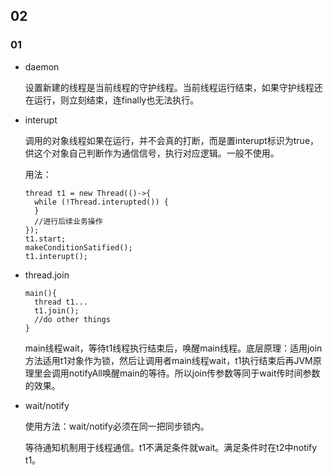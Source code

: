



## 02

### 01 

* daemon

  设置新建的线程是当前线程的守护线程。当前线程运行结束，如果守护线程还在运行，则立刻结束，连finally也无法执行。

* interupt

  调用的对象线程如果在运行，并不会真的打断，而是置interupt标识为true，供这个对象自己判断作为通信信号，执行对应逻辑。一般不使用。

  用法：

  ```
  thread t1 = new Thread(()->{
  	while (!Thread.interupted()) {
  	}
  	//进行后续业务操作
  });
  t1.start;
  makeConditionSatified();
  t1.interupt();
  ```

  

* thread.join

  ```
  main(){
  	thread t1...
  	t1.join();
  	//do other things
  }
  ```

  main线程wait，等待t1线程执行结束后，唤醒main线程。底层原理：适用join方法适用t1对象作为锁，然后让调用者main线程wait，t1执行结束后再JVM原理里会调用notifyAll唤醒main的等待。所以join传参数等同于wait传时间参数的效果。

* wait/notify

  使用方法：wait/notify必须在同一把同步锁内。
  
  等待通知机制用于线程通信。t1不满足条件就wait。满足条件时在t2中notify t1。
  
  